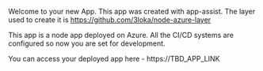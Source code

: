 Welcome to your new App. This app was created with app-assist. The layer used to create it is https://github.com/3loka/node-azure-layer

This app is a node app deployed on Azure. All the CI/CD systems are configured so now you are set for development. 

You can access your deployed app here - https://TBD_APP_LINK
